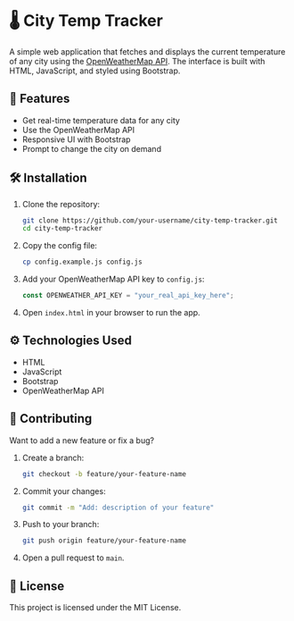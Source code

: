 # 🌡️ City Temp Tracker

A simple web application that fetches and displays the current temperature of any city using the [OpenWeatherMap API](https://openweathermap.org/api). The interface is built with HTML, JavaScript, and styled using Bootstrap.

## 🚀 Features

- Get real-time temperature data for any city
- Use the OpenWeatherMap API
- Responsive UI with Bootstrap
- Prompt to change the city on demand

## 🛠️ Installation

1. Clone the repository:
   ```bash
   git clone https://github.com/your-username/city-temp-tracker.git
   cd city-temp-tracker
   ```

2. Copy the config file:

   ```bash
   cp config.example.js config.js
   ```

3. Add your OpenWeatherMap API key to `config.js`:

   ```js
   const OPENWEATHER_API_KEY = "your_real_api_key_here";
   ```

4. Open `index.html` in your browser to run the app.

## ⚙️ Technologies Used

* HTML
* JavaScript
* Bootstrap
* OpenWeatherMap API

## 🧪 Contributing

Want to add a new feature or fix a bug?

1. Create a branch:

   ```bash
   git checkout -b feature/your-feature-name
   ```

2. Commit your changes:

   ```bash
   git commit -m "Add: description of your feature"
   ```

3. Push to your branch:

   ```bash
   git push origin feature/your-feature-name
   ```

4. Open a pull request to `main`.

## 📄 License

This project is licensed under the MIT License.

